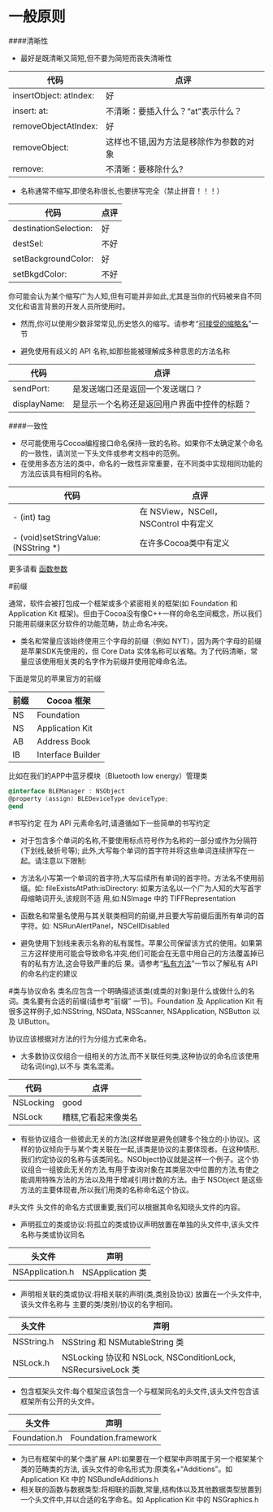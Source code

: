 # 一般原则

####清晰性
* 最好是既清晰又简短,但不要为简短而丧失清晰性

| 代码 | 点评 |
| --- | --- |
| insertObject: atIndex: | 好 |
| insert: at: | 不清晰：要插入什么？“at”表示什么？|
| removeObjectAtIndex: | 好 |
| removeObject:| 这样也不错,因为方法是移除作为参数的对象 |
| remove: | 不清晰：要移除什么? |

* 名称通常不缩写,即使名称很长,也要拼写完全（禁止拼音！！！）

| 代码 | 点评 |
| --- | --- |
| destinationSelection: | 好 |
| destSel: | 不好|
| setBackgroundColor: | 好 |
| setBkgdColor:| 不好 |

你可能会认为某个缩写广为人知,但有可能并非如此,尤其是当你的代码被来自不同文化和语言背景的开发人员所使用时。

* 然而,你可以使用少数非常常见,历史悠久的缩写。请参考“[可接受的缩略名](#)”一节

* 避免使用有歧义的 API 名称,如那些能被理解成多种意思的方法名称

| 代码 | 点评 |
| --- | --- |
| sendPort: | 是发送端口还是返回一个发送端口？ |
| displayName: | 是显示一个名称还是返回用户界面中控件的标题？ |

####一致性
* 尽可能使用与Cocoa编程接口命名保持一致的名称。如果你不太确定某个命名的一致性，请浏览一下头文件或参考文档中的范例。
* 在使用多态方法的类中，命名的一致性非常重要，在不同类中实现相同功能的方法应该具有相同的名称。

| 代码 | 点评 |
| --- | --- |
| - (int) tag | 在 NSView，NSCell，NSControl 中有定义 |
| - (void)setStringValue:(NSString *) | 在许多Cocoa类中有定义 |
更多请看 [函数参数](#)


#前缀

通常，软件会被打包成一个框架或多个紧密相关的框架(如 Foundation 和 Application Kit 框架)。但由于Cocoa没有像C++一样的命名空间概念，所以我们只能用前缀来区分软件的功能范畴，防止命名冲突。

* 类名和常量应该始终使用三个字母的前缀（例如 NYT），因为两个字母的前缀是苹果SDK先使用的，但 Core Data 实体名称可以省略。为了代码清晰，常量应该使用相关类的名字作为前缀并使用驼峰命名法。

下面是常见的苹果官方的前缀
 
| 前缀 | Cocoa 框架 |
| --- | --- |
| NS | Foundation |
| NS | Application Kit |
| AB | Address Book |
| IB | Interface Builder|

比如在我们的APP中蓝牙模块（Bluetooth low energy）管理类  
```objective-c
@interface BLEManager : NSObject
@property (assign) BLEDeviceType deviceType;
@end
```
#书写约定
在为 API 元素命名时,请遵循如下一些简单的书写约定
* 对于包含多个单词的名称,不要使用标点符号作为名称的一部分或作为分隔符(下划线,破折号等);
  此外,大写每个单词的首字符并将这些单词连续拼写在一起。请注意以下限制:

 * 方法名小写第一个单词的首字符,大写后续所有单词的首字符。方法名不使用前缀。如: fileExistsAtPath:isDirectory: 如果方法名以一个广为人知的大写首字母缩略词开头,该规则不适 用,如:NSImage 中的 TIFFRepresentation
 * 函数名和常量名使用与其关联类相同的前缀,并且要大写前缀后面所有单词的首字符。如: NSRunAlertPanel，NSCellDisabled
 * 避免使用下划线来表示名称的私有属性。苹果公司保留该方式的使用。如果第三方这样使用可能会导致命名冲突,他们可能会在无意中用自己的方法覆盖掉已有的私有方法,这会导致严重的后 果。请参考“[私有方法](#)”一节以了解私有 API 的命名约定的建议

#类与协议命名
类名应包含一个明确描述该类(或类的对象)是什么或做什么的名词。类名要有合适的前缀(请参考“前缀” 一节)。Foundation 及 Application Kit 有很多这样例子,如:NSString, NSData, NSScanner, NSApplication, NSButton 以及 UIButton。

协议应该根据对方法的行为分组方式来命名。

* 大多数协议仅组合一组相关的方法,而不关联任何类,这种协议的命名应该使用动名词(ing),以不与 类名混淆。

| 代码 | 点评 |
| --- | --- |
| NSLocking | good |
| NSLock | 糟糕,它看起来像类名 |

* 有些协议组合一些彼此无关的方法(这样做是避免创建多个独立的小协议)。这样的协议倾向于与某个类关联在一起,该类是协议的主要体现者。在这种情形,我们约定协议的名称与该类同名。NSObject协议就是这样一个例子。这个协议组合一组彼此无关的方法,有用于查询对象在其类层次中位置的方法,有使之能调用特殊方法的方法以及用于增减引用计数的方法。由于 NSObject 是这些方法的主要体现者,所以我们用类的名称命名这个协议。

#头文件
头文件的命名方式很重要,我们可以根据其命名知晓头文件的内容。
* 声明孤立的类或协议:将孤立的类或协议声明放置在单独的头文件中,该头文件名称与类或协议同名

| 头文件 | 声明 |
| --- | --- |
| NSApplication.h | NSApplication 类 |

* 声明相关联的类或协议:将相关联的声明(类,类别及协议) 放置在一个头文件中,该头文件名称与 主要的类/类别/协议的名字相同。

| 头文件 | 声明 |
| --- | --- |
| NSString.h | NSString 和 NSMutableString 类 |
| NSLock.h | NSLocking 协议和 NSLock, NSConditionLock, NSRecursiveLock 类 |

* 包含框架头文件:每个框架应该包含一个与框架同名的头文件,该头文件包含该框架所有公开的头文件。

| 头文件 | 声明 |
| --- | --- |
| Foundation.h | Foundation.framework |
* 为已有框架中的某个类扩展 API:如果要在一个框架中声明属于另一个框架某个类的范畴类的方法, 该头文件的命名形式为:原类名+“Additions”。如 Application Kit 中的 NSBundleAdditions.h
* 相关联的函数与数据类型:将相联的函数,常量,结构体以及其他数据类型放置到一个头文件中,并以合适的名字命名。如 Application Kit 中的 NSGraphics.h